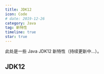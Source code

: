 ```yaml
---
title: JDK12
icon: Code
# date: 2019-12-26
category: Java
tag: 新特性
timeline: true
star: true
---
```


此处是一些 Java JDK12 新特性（持续更新中...）。

<!-- more -->

## JDK12
